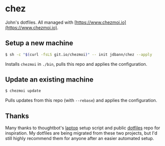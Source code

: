 # chez

John's dotfiles. All managed with
[https://www.chezmoi.io](https://www.chezmoi.io).

## Setup a new machine

```zsh
$ sh -c "$(curl -fsLS git.io/chezmoi)" -- init jdbann/chez --apply
```

Installs `chezmoi` in `./bin`, pulls this repo and applies the configuration.

## Update an existing machine

```zsh
$ chezmoi update
```

Pulls updates from this repo (with `--rebase`) and applies the configuration.

## Thanks

Many thanks to thoughtbot's [laptop](https://github.com/thoughtbot/laptop) setup
script and public [dotfiles](https://github.com/thoughtbot/dotfiles) repo for
inspiration. My dotfiles are being migrated from these two projects, but I'd
still highly recommend them for anyone after an easier automated setup.
